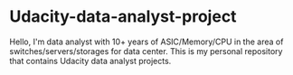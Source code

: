 # Udacity-data-analyst-project
Hello, I'm data analyst with 10+ years of ASIC/Memory/CPU in the area of switches/servers/storages for data center.
This is my personal repository that contains Udacity data analyst projects.
